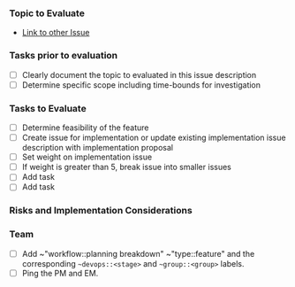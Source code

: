 <!-- Instructions: Use this template for a proof of concept or when a deeper technical evaluation is required. Please weigh tech evaluation issues and follow the instructions below accordingly. --> 

### Topic to Evaluate

<!-- Describe the related issue and challenge we need to establish a proof of concept for-->
* [Link to other Issue](link)

### Tasks prior to evaluation

<!-- Pre-evaluation tasks are critical and should be completed or confirmed by product managers if available -->

- [ ] Clearly document the topic to evaluated in this issue description
- [ ] Determine specific scope including time-bounds for investigation

### Tasks to  Evaluate

<!-- Outline the tasks with issues that you need to evaluate as a part of the implementation issue -->

- [ ] Determine feasibility of the feature
- [ ] Create issue for implementation or update existing implementation issue description with implementation proposal 
- [ ] Set weight on implementation issue
- [ ] If weight is greater than 5, break issue into smaller issues
- [ ] Add task 
- [ ] Add task 

### Risks and Implementation Considerations 

<!-- Identify any risks found in the research, whether this is performance, impacts to other functionality or other bugs -->

### Team

- [ ] Add ~"workflow::planning breakdown" ~"type::feature" and the corresponding `~devops::<stage>` and `~group::<group>` labels.
- [ ] Ping the PM and EM.
